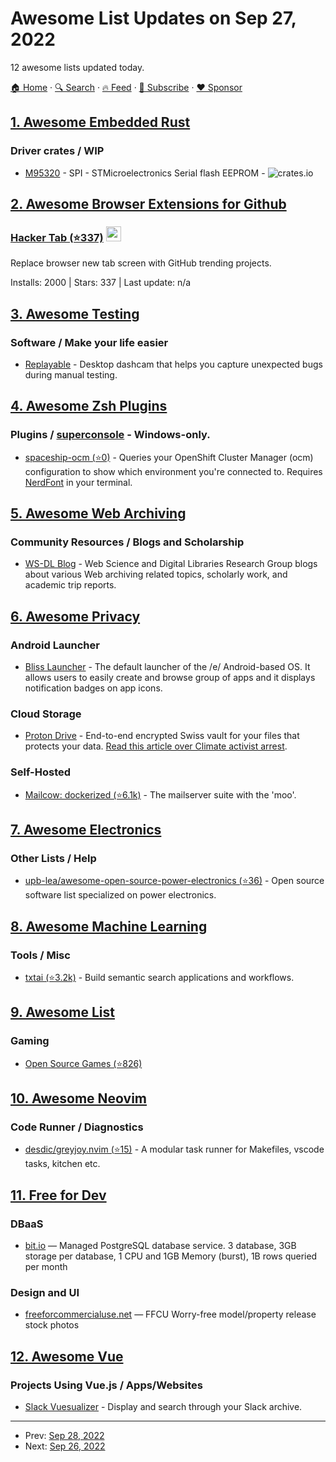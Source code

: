 # Awesome List Updates on Sep 27, 2022

12 awesome lists updated today.

[🏠 Home](/README.md) · [🔍 Search](https://www.trackawesomelist.com/search/) · [🔥 Feed](https://www.trackawesomelist.com/rss.xml) · [📮 Subscribe](https://trackawesomelist.us17.list-manage.com/subscribe?u=d2f0117aa829c83a63ec63c2f&id=36a103854c) · [❤️  Sponsor](https://github.com/sponsors/theowenyoung)



## [1. Awesome Embedded Rust](/content/rust-embedded/awesome-embedded-rust/README.md)

### Driver crates / WIP

*   [M95320](https://crates.io/crates/m95320) - SPI - STMicroelectronics Serial flash EEPROM - ![crates.io](https://img.shields.io/crates/v/m95320.svg)

## [2. Awesome Browser Extensions for Github](/content/stefanbuck/awesome-browser-extensions-for-github/README.md)

### [Hacker Tab (⭐337)](https://github.com/huchenme/hacker-tab-extension) <a href="https://chrome.google.com/webstore/detail/hacker-tab/ibomigipadcieapbemkegkmadbbanbgm"><img src="https://raw.githubusercontent.com/alrra/browser-logos/master/src/chrome/chrome_48x48.png" width="24" /></a>

Replace browser new tab screen with GitHub trending projects.

Installs: 2000 | Stars: 337 | Last update: n/a

## [3. Awesome Testing](/content/TheJambo/awesome-testing/README.md)

### Software / Make your life easier

*   [Replayable](https://replayable.io) - Desktop dashcam that helps you capture unexpected bugs during manual testing.

## [4. Awesome Zsh Plugins](/content/unixorn/awesome-zsh-plugins/README.md)

### Plugins / [superconsole](https://github.com/alexchmykhalo/superconsole) - Windows-only.

*   [spaceship-ocm (⭐0)](https://github.com/iamkirkbater/spaceship-ocm-plugin) - Queries your OpenShift Cluster Manager (ocm) configuration to show which environment you're connected to. Requires [NerdFont](https://www.nerdfonts.com/font-downloads) in your terminal.

## [5. Awesome Web Archiving](/content/iipc/awesome-web-archiving/README.md)

### Community Resources / Blogs and Scholarship

*   [WS-DL Blog](https://ws-dl.blogspot.com/) - Web Science and Digital Libraries Research Group blogs about various Web archiving related topics, scholarly work, and academic trip reports.

## [6. Awesome Privacy](/content/pluja/awesome-privacy/README.md)

### Android Launcher

*   [Bliss Launcher](https://f-droid.org/en/packages/foundation.e.blisslauncher/) - The default launcher of the /e/ Android-based OS.
    It allows users to easily create and browse group of apps and it displays notification badges on app icons.

### Cloud Storage

*   [Proton Drive](https://proton.me/drive) - End-to-end encrypted Swiss vault for your files that protects your data. [Read this article over Climate activist arrest](https://protonmail.com/blog/climate-activist-arrest/).

### Self-Hosted

*   [Mailcow: dockerized (⭐6.1k)](https://github.com/mailcow/mailcow-dockerized) - The mailserver suite with the 'moo'.

## [7. Awesome Electronics](/content/kitspace/awesome-electronics/README.md)

### Other Lists / Help

*   [upb-lea/awesome-open-source-power-electronics (⭐36)](https://github.com/upb-lea/awesome-open-source-power-electronics) - Open source software list specialized on power electronics.

## [8. Awesome Machine Learning](/content/josephmisiti/awesome-machine-learning/README.md)

### Tools / Misc

*   [txtai (⭐3.2k)](https://github.com/neuml/txtai) - Build semantic search applications and workflows.

## [9. Awesome List](/content/sindresorhus/awesome/README.md)

### Gaming

*   [Open Source Games (⭐826)](https://github.com/michelpereira/awesome-open-source-games#readme)

## [10. Awesome Neovim](/content/rockerBOO/awesome-neovim/README.md)

### Code Runner / Diagnostics

*   [desdic/greyjoy.nvim (⭐15)](https://github.com/desdic/greyjoy.nvim) - A modular task runner for Makefiles, vscode tasks, kitchen etc.

## [11. Free for Dev](/content/ripienaar/free-for-dev/README.md)

### DBaaS

*   [bit.io](https://bit.io) — Managed PostgreSQL database service. 3 database, 3GB storage per database, 1 CPU and 1GB Memory (burst), 1B rows queried per month

### Design and UI

*   [freeforcommercialuse.net](https://freeforcommercialuse.net/) — FFCU Worry-free model/property release stock photos

## [12. Awesome Vue](/content/vuejs/awesome-vue/README.md)

### Projects Using Vue.js / Apps/Websites

*   [Slack Vuesualizer](https://slack-vuesualizer.vercel.app) - Display and search through your Slack archive.

---

- Prev: [Sep 28, 2022](/content/2022/09/28/README.md)
- Next: [Sep 26, 2022](/content/2022/09/26/README.md)